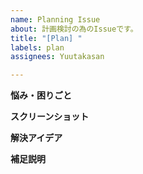```yaml
---
name: Planning Issue
about: 計画検討の為のIssueです。
title: "[Plan] "
labels: plan
assignees: Yuutakasan

---
```


**悩み・困りごと**
<!-- 何を解決すべきIssueなのか、明確かつ簡潔な説明してください。
例:  市民を巻き込みたい -->

**スクリーンショット**
<!-- ある場合は、悩み・困りごとを説明するためにスクリーンショットを追加してください。 -->

**解決アイデア**
<!-- 何をして欲しいのか、明確かつ簡潔な説明してください。
例: コミュニティが参加出来る余地を検討しておく -->

**補足説明**
<!-- その他、問題についての追加情報があれば、ここに追加してください。 -->
